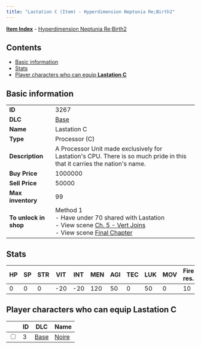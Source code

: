 ```yaml
---
title: "Lastation C (Item) - Hyperdimension Neptunia Re;Birth2"
---
```


[**Item Index**](/neptunia/rb2/item/index.html) - [Hyperdimension Neptunia Re;Birth2](/neptunia/rb2)

## Contents

- [Basic information](#basic-information)
- [Stats](#stats)
- [Player characters who can equip **Lastation C**](#player-characters-who-can-equip-lastation-c)

## Basic information

|   |   |
| -- | -- |
| **ID** | 3267 |
| **DLC** | [Base](/neptunia/rb2/dlc/0-base.html) |
| **Name** | Lastation C |
| **Type** | Processor (C) |
| **Description** | A Processor Unit made exclusively for Lastation's CPU. There is so much pride in this that it carries the nation's name. |
| **Buy Price** | 1000000 |
| **Sell Price** | 50000 |
| **Max inventory** | 99 |
| **To unlock in shop** | Method 1<br />- Have under 70 shared with Lastation<br />- View scene [Ch. 5 - Vert Joins](/neptunia/rb2/scene/0-376-ch-5-vert-joins.html)<br />- View scene [Final Chapter](/neptunia/rb2/scene/0-467-final-chapter.html) |

## Stats

| HP | SP | STR | VIT | INT | MEN | AGI | TEC | LUK | MOV | Fire res. | Ice res. | Wind res. | Lightning res. |
| -- | -- | --- | --- | --- | --- | --- | --- | --- | --- | --------- | -------- | --------- | -------------- |
| 0 | 0 | 0 | -20 | -20 | 120 | 50 | 0 | 50 | 0 | 10 | 0 | 0 | 0 |

## Player characters who can equip **Lastation C**

|    | ID | DLC | Name |
| -- | -- | --- | ---- |
| <input type="checkbox" id="rb2-player-0-3" class="trackbox" /> | 3 | [Base](/neptunia/rb2/dlc/0-base.html) | [Noire](/neptunia/rb2/player/0-3-noire.html) |